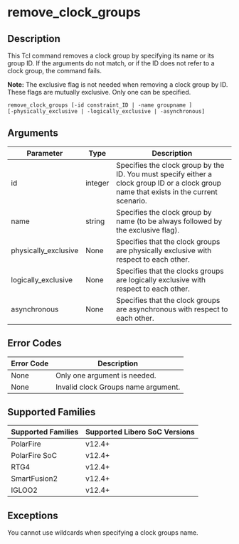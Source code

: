 # remove_clock_groups

## Description 

This Tcl command removes a clock group by specifying its name or its group ID. If the arguments do not match, or if the ID does not refer to a clock group, the command fails.

**Note:** The exclusive flag is not needed when removing a clock group by ID. These flags are mutually exclusive. Only one can be specified.

```
remove_clock_groups [-id constraint_ID | -name groupname ]  
[-physically_exclusive | -logically_exclusive | -asynchronous]
```

## Arguments 

|Parameter|Type|Description|
|---------|----|-----------|
|id|integer|Specifies the clock group by the ID. You must specify either a clock group ID or a clock group name that exists in the current scenario.|
|name|string|Specifies the clock group by name (to be always followed by the exclusive flag).|
|physically_exclusive|None|Specifies that the clock groups are physically exclusive with respect to each other.|
|logically_exclusive|None|Specifies that the clocks groups are logically exclusive with respect to each other.|
|asynchronous|None|Specifies that the clock groups are asynchronous with respect to each other.|

## Error Codes 

|Error Code|Description|
|----------|-----------|
|None|Only one argument is needed.|
|None|Invalid clock Groups name argument.|

## Supported Families 

|Supported Families|Supported Libero SoC Versions|
|------------------|-----------------------------|
|PolarFire|v12.4+|
|PolarFire SoC|v12.4+|
|RTG4|v12.4+|
|SmartFusion2|v12.4+|
|IGLOO2|v12.4+|

## Exceptions 

You cannot use wildcards when specifying a clock groups name.


